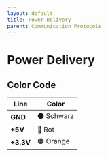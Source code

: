 ```yaml
---
layout: default
title: Power Delivery
parent: Communication Protocols
---
```


# Power Delivery

## Color Code

| Line | Color |
|-|-|
| **GND** | ⚫ Schwarz  |
| **+5V** | 🔴 Rot |
| **+3.3V** | 🟠 Orange  |